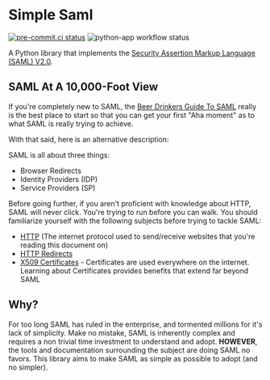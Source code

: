 # Simple Saml

[![pre-commit.ci status](https://results.pre-commit.ci/badge/github/lukepafford/simple-saml/main.svg)](https://results.pre-commit.ci/latest/github/lukepafford/simple-saml/main)
![python-app workflow status](https://github.com/lukepafford/simple-saml/actions/workflows/python-app.yml/badge.svg)

A Python library that implements the [Security Assertion Markup Language (SAML) V2.0](http://saml.xml.org/saml-specifications).


## SAML At A 10,000-Foot View

If you're completely new to SAML, the [Beer Drinkers Guide To SAML](https://duo.com/blog/the-beer-drinkers-guide-to-saml) really is the best place to start so that you can get your first "Aha moment" as to what SAML is really trying to achieve.

With that said, here is an alternative description:

SAML is all about three things:

* Browser Redirects
* Identity Providers (IDP)
* Service Providers (SP)

Before going further, if you aren't proficient with knowledge about HTTP, SAML will never click. You're trying to run before you can walk. You should familiarize yourself with the following subjects before trying to tackle SAML:

* [HTTP](https://developer.mozilla.org/en-US/docs/Web/HTTP) (The internet protocol used to send/receive websites that you're reading this document on)
* [HTTP Redirects](https://developer.mozilla.org/en-US/docs/Web/HTTP/Redirections)
* [X509 Certificates](https://en.wikipedia.org/wiki/X.509) - Certificates are used everywhere on the internet. Learning about Certificates provides benefits that extend far beyond SAML

## Why?

For too long SAML has ruled in the enterprise, and tormented millions for it's lack of simplicity. Make no mistake, SAML is inherently complex and requires a non trivial time investment to understand and adopt. **HOWEVER**, the tools and documentation surrounding the subject are doing SAML no favors. This library aims to make SAML as simple as possible to adopt (and no simpler).
